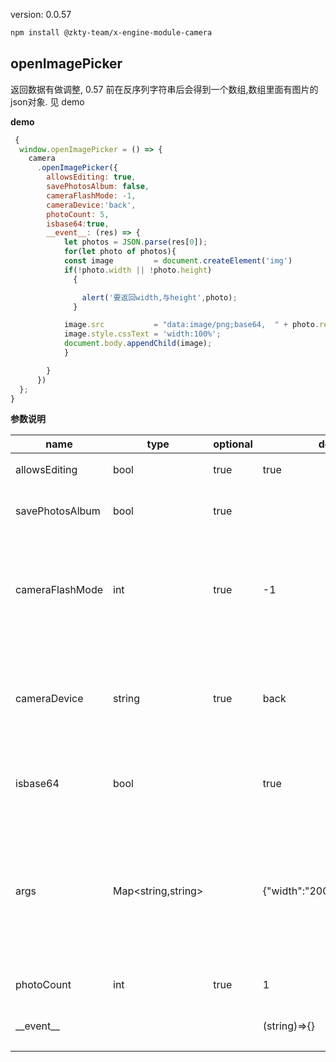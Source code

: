 
version: 0.0.57
``` bash
npm install @zkty-team/x-engine-module-camera
```



## openImagePicker


  返回数据有做调整, 0.57 前在反序列字符串后会得到一个数组,数组里面有图片的json对象.
  见 demo


**demo**
``` js
 {
  window.openImagePicker = () => {
    camera
      .openImagePicker({
        allowsEditing: true,
        savePhotosAlbum: false,
        cameraFlashMode: -1,
        cameraDevice:'back',
        photoCount: 5,
        isbase64:true,
        __event__: (res) => {
            let photos = JSON.parse(res[0]);
            for(let photo of photos){
            const image         = document.createElement('img')
            if(!photo.width || !photo.height)
              {

                alert('要返回width,与height',photo);
              }

            image.src           = "data:image/png;base64,  " + photo.retImage;
            image.style.cssText = 'width:100%';
            document.body.appendChild(image);
            }

        }
      })
  };
}
``` 

	
**参数说明**

| name                        | type      | optional | default   | comment  |
| --------------------------- | --------- | -------- | --------- |--------- |
| allowsEditing | bool | true | true | 是否允许编辑 |
| savePhotosAlbum | bool | true |  | 是否保存图片到相册 |
| cameraFlashMode | int | true | -1 | 闪光灯模式(-1:关闭状态,0:自动开关状态,1:打开状态),默认:-1 |
| cameraDevice | string | true | back | 设置前置或后置摄像头(front:前置,back:后置),默认:back |
| isbase64 | bool |  | true | 图片是否转为Base64,默认:true |
| args | Map\<string,string\> |  | {"width":"200","quality":"0.5"} | 裁剪参数 width:裁剪宽度; height:裁剪高度; quality:压缩质量; bytes:压缩到多少kb以内; |
| photoCount | int | true | 1 |  图片选择张数 |
| \_\_event\_\_ |  |  | (string)=>{} | 返回获取图片的地址 |

    